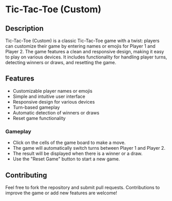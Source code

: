 # Tic-Tac-Toe (Custom)

## Description

Tic-Tac-Toe (Custom) is a classic Tic-Tac-Toe game with a twist: players can customize their game by entering names or emojis for Player 1 and Player 2. The game features a clean and responsive design, making it easy to play on various devices. It includes functionality for handling player turns, detecting winners or draws, and resetting the game.

## Features

- Customizable player names or emojis
- Simple and intuitive user interface
- Responsive design for various devices
- Turn-based gameplay
- Automatic detection of winners or draws
- Reset game functionality

### Gameplay
- Click on the cells of the game board to make a move.
- The game will automatically switch turns between Player 1 and Player 2.
- The result will be displayed when there is a winner or a draw.
- Use the "Reset Game" button to start a new game.

## Contributing

Feel free to fork the repository and submit pull requests. Contributions to improve the game or add new features are welcome!
